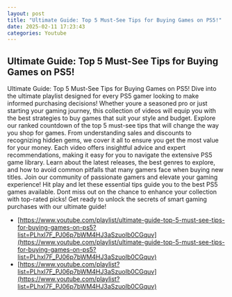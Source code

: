 ```yaml
---
layout: post
title: "Ultimate Guide: Top 5 Must-See Tips for Buying Games on PS5!"
date: 2025-02-11 17:23:43
categories: Youtube
---
```


## Ultimate Guide: Top 5 Must-See Tips for Buying Games on PS5!

Ultimate Guide: Top 5 Must-See Tips for Buying Games on PS5!
Dive into the ultimate playlist designed for every PS5 gamer looking to make informed purchasing decisions! Whether youre a seasoned pro or just starting your gaming journey, this collection of videos will equip you with the best strategies to buy games that suit your style and budget. 
Explore our ranked countdown of the top 5 must-see tips that will change the way you shop for games. From understanding sales and discounts to recognizing hidden gems, we cover it all to ensure you get the most value for your money. 
Each video offers insightful advice and expert recommendations, making it easy for you to navigate the extensive PS5 game library. Learn about the latest releases, the best genres to explore, and how to avoid common pitfalls that many gamers face when buying new titles.
Join our community of passionate gamers and elevate your gaming experience! Hit play and let these essential tips guide you to the best PS5 games available. Dont miss out on the chance to enhance your collection with top-rated picks!
Get ready to unlock the secrets of smart gaming purchases with our ultimate guide!

- [https://www.youtube.com/playlist/ultimate-guide-top-5-must-see-tips-for-buying-games-on-ps5?list=PLhxI7F_PJ06p7bWM4HJ3aSzuoIb0CGquv](https://www.youtube.com/playlist/ultimate-guide-top-5-must-see-tips-for-buying-games-on-ps5?list=PLhxI7F_PJ06p7bWM4HJ3aSzuoIb0CGquv)
- [https://www.youtube.com/playlist?list=PLhxI7F_PJ06p7bWM4HJ3aSzuoIb0CGquv](https://www.youtube.com/playlist?list=PLhxI7F_PJ06p7bWM4HJ3aSzuoIb0CGquv)